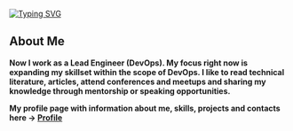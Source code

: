 [![Typing SVG](https://readme-typing-svg.herokuapp.com?color=%2311F7BF&lines=Hello%2C+My++name+is+Peter)](https://git.io/typing-svg)

## About Me

**Now I work as a Lead Engineer (DevOps). My focus right now is expanding my skillset within the scope of DevOps. I like to read technical literature, articles, attend conferences and meetups and sharing my knowledge through mentorship or speaking opportunities.**

**My profile page with information about me, skills, projects and contacts here -> [Profile](https://profile.evaron.ru)**
